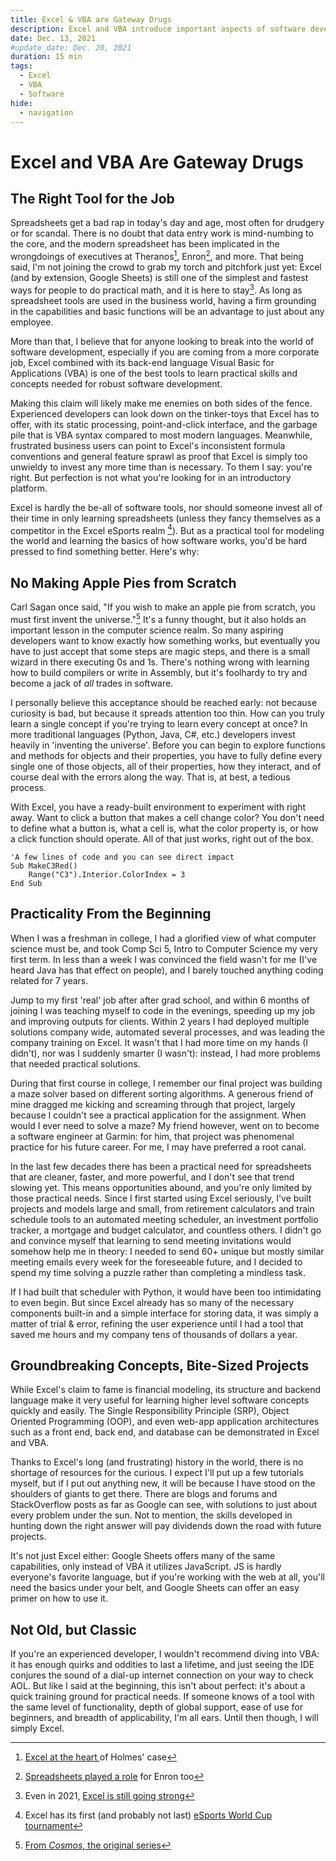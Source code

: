 ```yaml
---
title: Excel & VBA are Gateway Drugs
description: Excel and VBA introduce important aspects of software development in an easy-to-use package with real-world applications and a project-focused mindset
date: Dec. 13, 2021
#update_date: Dec. 20, 2021
duration: 15 min
tags:
  - Excel
  - VBA
  - Software
hide:
  - navigation
---
```


# Excel and VBA Are Gateway Drugs

## The Right Tool for the Job

Spreadsheets get a bad rap in today's day and age, most often for drudgery or for scandal. There is no doubt that data entry work is mind-numbing to the core, and the modern spreadsheet has been implicated in the wrongdoings of executives at Theranos[^1], Enron[^2], and more. That being said, I'm not joining the crowd to grab my torch and pitchfork just yet: Excel (and by extension, Google Sheets) is still one of the simplest and fastest ways for people to do practical math, and it is here to stay[^3]. As long as spreadsheet tools are used in the business world, having a firm grounding in the capabilities and basic functions will be an advantage to just about any employee.

More than that, I believe that for anyone looking to break into the world of software development, especially if you are coming from a more corporate job, Excel combined with its back-end language Visual Basic for Applications (VBA) is one of the best tools to learn practical skills and concepts needed for robust software development.

Making this claim will likely make me enemies on both sides of the fence. Experienced developers can look down on the tinker-toys that Excel has to offer, with its static processing, point-and-click interface, and the garbage pile that is VBA syntax compared to most modern languages. Meanwhile, frustrated business users can point to Excel's inconsistent formula conventions and general feature sprawl as proof that Excel is simply too unwieldy to invest any more time than is necessary. To them I say: you're right. But perfection is not what you're looking for in an introductory platform.

Excel is hardly the be-all of software tools, nor should someone invest all of their time in only learning spreadsheets (unless they fancy themselves as a competitor in the Excel eSports realm [^4]). But as a practical tool for modeling the world and learning the basics of how software works, you'd be hard pressed to find something better. Here's why:

## No Making Apple Pies from Scratch

Carl Sagan once said, "If you wish to make an apple pie from scratch, you must first invent the universe."[^5] It's a funny thought, but it also holds an important lesson in the computer science realm. So many aspiring developers want to know exactly how something works, but eventually you have to just accept that some steps are magic steps, and there is a small wizard in there executing 0s and 1s. There's nothing wrong with learning how to build compilers or write in Assembly, but it's foolhardy to try and become a jack of _all_ trades in software.

I personally believe this acceptance should be reached early: not because curiosity is bad, but because it spreads attention too thin. How can you truly learn a single concept if you're trying to learn every concept at once? In more traditional languages (Python, Java, C#, etc.) developers invest heavily in 'inventing the universe'. Before you can begin to explore functions and methods for objects and their properties, you have to fully define every single one of those objects, all of their properties, how they interact, and of course deal with the errors along the way. That is, at best, a tedious process.

With Excel, you have a ready-built environment to experiment with right away. Want to click a button that makes a cell change color? You don't need to define what a button is, what a cell is, what the color property is, or how a click function should operate. All of that just works, right out of the box.

```vbscript title="Change cell C3's background color to red"
'A few lines of code and you can see direct impact
Sub MakeC3Red()
    Range("C3").Interior.ColorIndex = 3
End Sub
```

## Practicality From the Beginning

When I was a freshman in college, I had a glorified view of what computer science must be, and took Comp Sci 5, Intro to Computer Science my very first term. In less than a week I was convinced the field wasn't for me (I've heard Java has that effect on people), and I barely touched anything coding related for 7 years.

Jump to my first 'real' job after after grad school, and within 6 months of joining I was teaching myself to code in the evenings, speeding up my job and improving outputs for clients. Within 2 years I had deployed multiple solutions company wide, automated several processes, and was leading the company training on Excel. It wasn't that I had more time on my hands (I didn't), nor was I suddenly smarter (I wasn't): instead, I had more problems that needed practical solutions.

During that first course in college, I remember our final project was building a maze solver based on different sorting algorithms. A generous friend of mine dragged me kicking and screaming through that project, largely because I couldn't see a practical application for the assignment. When would I ever need to solve a maze? My friend however, went on to become a software engineer at Garmin: for him, that project was phenomenal practice for his future career. For me, I may have preferred a root canal.

In the last few decades there has been a practical need for spreadsheets that are cleaner, faster, and more powerful, and I don't see that trend slowing yet. This means opportunities abound, and you're only limited by those practical needs. Since I first started using Excel seriously, I've built projects and models large and small, from retirement calculators and train schedule tools to an automated meeting scheduler, an investment portfolio tracker, a mortgage and budget calculator, and countless others. I didn't go and convince myself that learning to send meeting invitations would somehow help me in theory: I needed to send 60+ unique but mostly similar meeting emails every week for the foreseeable future, and I decided to spend my time solving a puzzle rather than completing a mindless task.

If I had built that scheduler with Python, it would have been too intimidating to even begin. But since Excel already has so many of the necessary components built-in and a simple interface for storing data, it was simply a matter of trial & error, refining the user experience until I had a tool that saved me hours and my company tens of thousands of dollars a year.

## Groundbreaking Concepts, Bite-Sized Projects

While Excel's claim to fame is financial modeling, its structure and backend language make it very useful for learning higher level software concepts quickly and easily. The Single Responsibility Principle (SRP), Object Oriented Programming (OOP), and even web-app application architectures such as a front end, back end, and database can be demonstrated in Excel and VBA.

Thanks to Excel's long (and frustrating) history in the world, there is no shortage of resources for the curious. I expect I'll put up a few tutorials myself, but if I put out anything new, it will be because I have stood on the shoulders of giants to get there. There are blogs and forums and StackOverflow posts as far as Google can see, with solutions to just about every problem under the sun. Not to mention, the skills developed in hunting down the right answer will pay dividends down the road with future projects.

It's not just Excel either: Google Sheets offers many of the same capabilities, only instead of VBA it utilizes JavaScript. JS is hardly everyone's favorite language, but if you're working with the web at all, you'll need the basics under your belt, and Google Sheets can offer an easy primer on how to use it.

## Not Old, but Classic

If you're an experienced developer, I wouldn't recommend diving into VBA: it has enough quirks and oddities to last a lifetime, and just seeing the IDE conjures the sound of a dial-up internet connection on your way to check AOL. But like I said at the beginning, this isn't about perfect: it's about a quick training ground for practical needs. If someone knows of a tool with the same level of functionality, depth of global support, ease of use for beginners, and breadth of applicability, I'm all ears. Until then though, I will simply Excel.

[^1]: <a href='https://www.techtosee.com/the-holmes-trial-gets-to-the-heart-of-the-excel-topic/' target='_blank'>Excel at the heart </a>of Holmes' case
[^2]: <a href='https://incisive.com/spreadsheet-error-horror-stories/' target='_blank'>Spreadsheets played a role</a> for Enron too
[^3]: Even in 2021, <a href='https://www.investopedia.com/articles/personal-finance/032415/importance-excel-business.asp' target='_blank'>Excel is still going strong</a>
[^4]: Excel has its first (and probably not last) <a href='https://www.oneesports.gg/gaming/microsoft-excel-esports-real-tournament/' target='_blank'>eSports World Cup tournament</a>
[^5]: <a href='https://www.goodreads.com/quotes/32952-if-you-wish-to-make-an-apple-pie-from-scratch' target='_blank'>From _Cosmos_, the original series</a>
